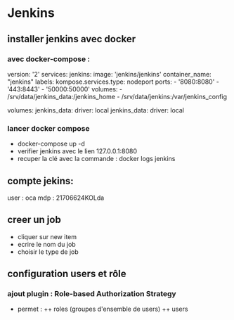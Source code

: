 # Jenkins
## installer jenkins avec docker
### avec docker-compose : 
 version: '2'
 services:
     jenkins:
         image: 'jenkins/jenkins'
         container_name: "jenkins"
         labels:
             kompose.services.type:  nodeport 
         ports:
             -  '8080:8080'
             -  '443:8443'
             -  '50000:50000' 
         volumes: 
             -  /srv/data/jenkins_data:/jenkins_home 
             -  /srv/data/jenkins:/var/jenkins_config

 volumes:
     jenkins_data:
         driver: local
     jenkins_data:
          driver: local   
            
### lancer docker compose
- docker-compose up -d
- verifier jenkins avec le lien 127.0.0.1:8080
- recuper la clé  avec la commande : docker logs jenkins  
## compte jekins: 
 user : oca
 mdp : 21706624KOLda
## creer un job
- cliquer sur new item
- ecrire le nom du job
- choisir le type de job

## configuration users et rôle	 	 
### ajout plugin : Role-based Authorization Strategy
+ permet : 
++ 	roles (groupes d'ensemble de users)
++	users
